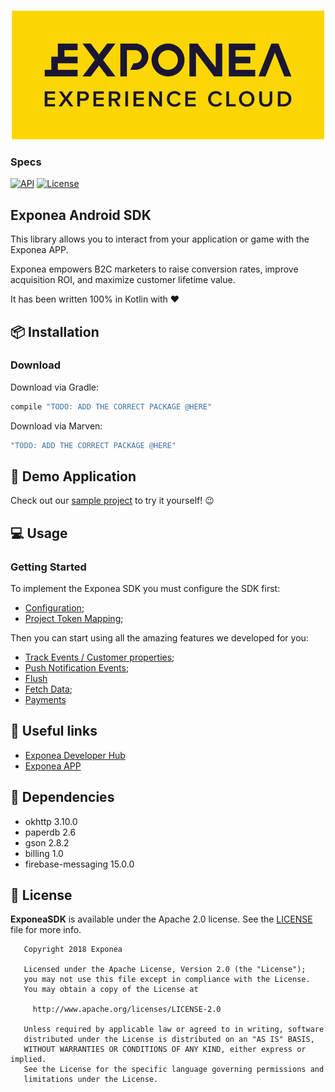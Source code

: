 <p align="center">
  <img src="./Documentation/logo_yellow.png?raw=true" alt="Exponea"/>
</p>

### Specs
[![API](https://img.shields.io/badge/API-21%2B-yellow.svg?style=flat)](https://android-arsenal.com/api?level=14) 
[![License](https://img.shields.io/badge/License-Apache%202.0-yellow.svg)](https://opensource.org/licenses/Apache-2.0) 

## Exponea Android SDK

This library allows you to interact from your application or game with the Exponea APP.

Exponea empowers B2C marketers to raise conversion rates, improve acquisition ROI, and maximize customer lifetime value.

It has been written 100% in Kotlin with ❤️


## 📦 Installation

### Download

Download via Gradle:

```groovy
compile "TODO: ADD THE CORRECT PACKAGE @HERE"
```

Download via Marven:

```groovy
"TODO: ADD THE CORRECT PACKAGE @HERE"
```

## 📱 Demo Application

Check out our [sample project](https://github.com/exponea/exponea-android-sdk/tree/master/app) to try it yourself! 😉

## 💻 Usage

### Getting Started

To implement the Exponea SDK you must configure the SDK first:

* [Configuration](./Documentation/CONFIG.md);
* [Project Token Mapping](./Documentation/PROJECT_MAPPING.md);

Then you can start using all the amazing features we developed for you:

* [Track Events / Customer properties](./Documentation/TRACK.md);
* [Push Notification Events](./Documentation/PUSH.md);
* [Flush](./Documentation/FLUSH.md)
* [Fetch Data](./Documentation/FETCH.md);
* [Payments](./Documentation/PAYMENT.md)

## 🔗 Useful links

* [Exponea Developer Hub](https://developers.exponea.com)
* [Exponea APP](https://app.exponea.com/login)

## 📎 Dependencies

* okhttp 3.10.0
* paperdb 2.6
* gson 2.8.2
* billing 1.0
* firebase-messaging 15.0.0


## 📄 License

**ExponeaSDK** is available under the Apache 2.0 license. See the [LICENSE](https://opensource.org/licenses/Apache-2.0) file for more info.

```
   Copyright 2018 Exponea

   Licensed under the Apache License, Version 2.0 (the "License");
   you may not use this file except in compliance with the License.
   You may obtain a copy of the License at

     http://www.apache.org/licenses/LICENSE-2.0

   Unless required by applicable law or agreed to in writing, software
   distributed under the License is distributed on an "AS IS" BASIS,
   WITHOUT WARRANTIES OR CONDITIONS OF ANY KIND, either express or implied.
   See the License for the specific language governing permissions and
   limitations under the License.
```